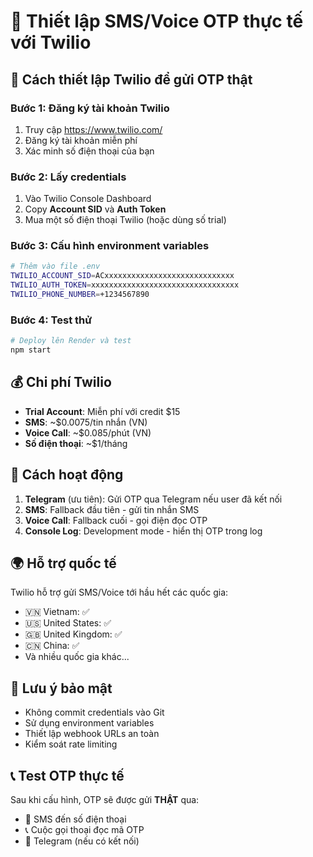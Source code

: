 # 📱 Thiết lập SMS/Voice OTP thực tế với Twilio

## 🚀 Cách thiết lập Twilio để gửi OTP thật

### Bước 1: Đăng ký tài khoản Twilio
1. Truy cập https://www.twilio.com/
2. Đăng ký tài khoản miễn phí
3. Xác minh số điện thoại của bạn

### Bước 2: Lấy credentials
1. Vào Twilio Console Dashboard
2. Copy **Account SID** và **Auth Token**
3. Mua một số điện thoại Twilio (hoặc dùng số trial)

### Bước 3: Cấu hình environment variables
```bash
# Thêm vào file .env
TWILIO_ACCOUNT_SID=ACxxxxxxxxxxxxxxxxxxxxxxxxxxxxx
TWILIO_AUTH_TOKEN=xxxxxxxxxxxxxxxxxxxxxxxxxxxxxxxxx
TWILIO_PHONE_NUMBER=+1234567890
```

### Bước 4: Test thử
```bash
# Deploy lên Render và test
npm start
```

## 💰 Chi phí Twilio

- **Trial Account**: Miễn phí với credit $15
- **SMS**: ~$0.0075/tin nhắn (VN)
- **Voice Call**: ~$0.085/phút (VN)
- **Số điện thoại**: ~$1/tháng

## 🔧 Cách hoạt động

1. **Telegram** (ưu tiên): Gửi OTP qua Telegram nếu user đã kết nối
2. **SMS**: Fallback đầu tiên - gửi tin nhắn SMS
3. **Voice Call**: Fallback cuối - gọi điện đọc OTP
4. **Console Log**: Development mode - hiển thị OTP trong log

## 🌍 Hỗ trợ quốc tế

Twilio hỗ trợ gửi SMS/Voice tới hầu hết các quốc gia:
- 🇻🇳 Vietnam: ✅
- 🇺🇸 United States: ✅
- 🇬🇧 United Kingdom: ✅
- 🇨🇳 China: ✅
- Và nhiều quốc gia khác...

## 🚨 Lưu ý bảo mật

- Không commit credentials vào Git
- Sử dụng environment variables
- Thiết lập webhook URLs an toàn
- Kiểm soát rate limiting

## 📞 Test OTP thực tế

Sau khi cấu hình, OTP sẽ được gửi **THẬT** qua:
- 📱 SMS đến số điện thoại
- 📞 Cuộc gọi thoại đọc mã OTP
- 💬 Telegram (nếu có kết nối)
